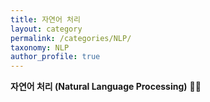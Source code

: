 ```yaml
---
title: 자연어 처리
layout: category
permalink: /categories/NLP/
taxonomy: NLP
author_profile: true
---
```


**자연어 처리 (Natural Language Processing)** 📝📝